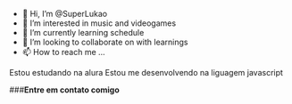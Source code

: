 - 👋 Hi, I’m @SuperLukao
- 👀 I’m interested in music and videogames
- 🌱 I’m currently learning schedule
- 💞️ I’m looking to collaborate on with learnings
- 📫 How to reach me ...

<!---
SuperLukao/SuperLukao is a ✨ special ✨ repository because its `README.md` (this file) appears on your GitHub profile.
You can click the Preview link to take a look at your changes.
--->


Estou estudando na alura 
Estou me desenvolvendo na liguagem javascript


###**Entre em contato comigo**
